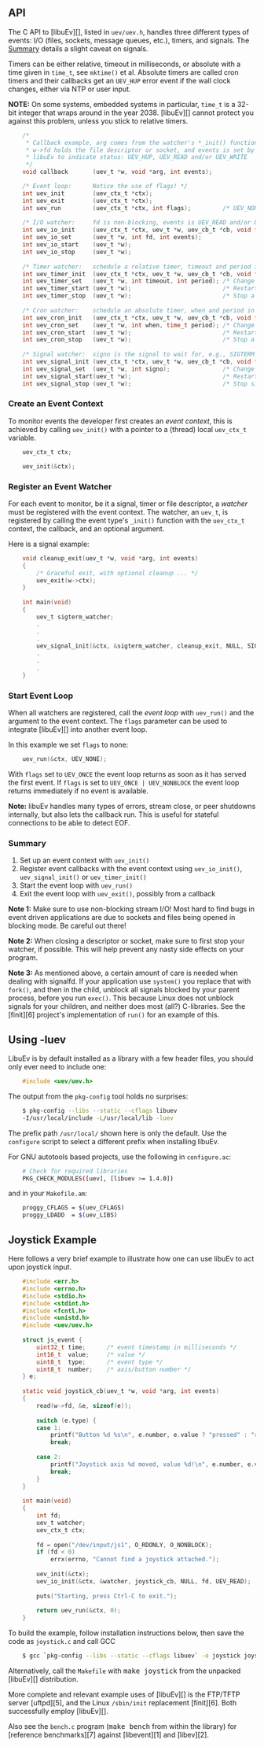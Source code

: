 API
---

The C API to [libuEv][], listed in `uev/uev.h`, handles three different
types of events: I/O (files, sockets, message queues, etc.), timers, and
signals.  The [Summary](#summary) details a slight caveat on signals.

Timers can be either relative, timeout in milliseconds, or absolute with
a time given in `time_t`, see `mktime()` et al.  Absolute timers are
called cron timers and their callbacks get an `UEV_HUP` error event if
the wall clock changes, either via NTP or user input.

**NOTE:** On some systems, embedded systems in particular, `time_t` is a
32-bit integer that wraps around in the year 2038.  [libuEv][] cannot
protect you against this problem, unless you stick to relative timers.

```C
    /*
     * Callback example, arg comes from the watcher's *_init() function,
     * w->fd holds the file descriptor or socket, and events is set by
     * libuEv to indicate status: UEV_HUP, UEV_READ and/or UEV_WRITE
     */
    void callback       (uev_t *w, void *arg, int events);

    /* Event loop:      Notice the use of flags! */
    int uev_init        (uev_ctx_t *ctx);
    int uev_exit        (uev_ctx_t *ctx);
    int uev_run         (uev_ctx_t *ctx, int flags);         /* UEV_NONE, UEV_ONCE, and/or UEV_NONBLOCK */
    
    /* I/O watcher:     fd is non-blocking, events is UEV_READ and/or UEV_WRITE */
    int uev_io_init     (uev_ctx_t *ctx, uev_t *w, uev_cb_t *cb, void *arg, int fd, int events);
    int uev_io_set      (uev_t *w, int fd, int events);
    int uev_io_start    (uev_t *w);
    int uev_io_stop     (uev_t *w);
    
    /* Timer watcher:   schedule a relative timer, timeout and period in milliseconds */
    int uev_timer_init  (uev_ctx_t *ctx, uev_t *w, uev_cb_t *cb, void *arg, int timeout, int period);
    int uev_timer_set   (uev_t *w, int timeout, int period); /* Change timeout or period */
    int uev_timer_start (uev_t *w);                          /* Restart a stopped timer */
    int uev_timer_stop  (uev_t *w);                          /* Stop a timer */
    
    /* Cron watcher:    schedule an absolute timer, when and period in time_t seconds */
    int uev_cron_init   (uev_ctx_t *ctx, uev_t *w, uev_cb_t *cb, void *arg, time_t when, time_t period);
    int uev_cron_set    (uev_t *w, int when, time_t period); /* Change when or period */
    int uev_cron_start  (uev_t *w);                          /* Restart a stopped cron */
    int uev_cron_stop   (uev_t *w);                          /* Stop a cron */
    
    /* Signal watcher:  signo is the signal to wait for, e.g., SIGTERM */
    int uev_signal_init (uev_ctx_t *ctx, uev_t *w, uev_cb_t *cb, void *arg, int signo);
    int uev_signal_set  (uev_t *w, int signo);               /* Change signal to wait for */
    int uev_signal_start(uev_t *w);                          /* Restart a stopped signal watcher */
    int uev_signal_stop (uev_t *w);                          /* Stop signal watcher */
```


### Create an Event Context

To monitor events the developer first creates an *event context*, this
is achieved by calling `uev_init()` with a pointer to a (thread) local
`uev_ctx_t` variable.

```C
    uev_ctx_t ctx;

    uev_init(&ctx);
```


### Register an Event Watcher

For each event to monitor, be it a signal, timer or file descriptor, a
*watcher* must be registered with the event context.  The watcher, an
`uev_t`, is registered by calling the event type's `_init()` function
with the `uev_ctx_t` context, the callback, and an optional argument.

Here is a signal example:

```C
    void cleanup_exit(uev_t *w, void *arg, int events)
    {
        /* Graceful exit, with optional cleanup ... */
        uev_exit(w->ctx);
    }
    
    int main(void)
    {
        uev_t sigterm_watcher;
        .
        .
        .
        uev_signal_init(&ctx, &sigterm_watcher, cleanup_exit, NULL, SIGTERM);
        .
        .
        .
    }
```


### Start Event Loop

When all watchers are registered, call the *event loop* with `uev_run()`
and the argument to the event context.  The `flags` parameter can be
used to integrate [libuEv][] into another event loop.

In this example we set `flags` to none:

```C
    uev_run(&ctx, UEV_NONE);
```

With `flags` set to `UEV_ONCE` the event loop returns as soon as it has
served the first event.  If `flags` is set to `UEV_ONCE | UEV_NONBLOCK`
the event loop returns immediately if no event is available.

**Note:** libuEv handles many types of errors, stream close, or peer
shutdowns internally, but also lets the callback run.  This is useful
for stateful connections to be able to detect EOF.

### Summary

1. Set up an event context with `uev_init()`
2. Register event callbacks with the event context using
   `uev_io_init()`, `uev_signal_init()` or `uev_timer_init()`
3. Start the event loop with `uev_run()`
4. Exit the event loop with `uev_exit()`, possibly from a callback

**Note 1:** Make sure to use non-blocking stream I/O!  Most hard to find
bugs in event driven applications are due to sockets and files being
opened in blocking mode.  Be careful out there!

**Note 2:** When closing a descriptor or socket, make sure to first stop
  your watcher, if possible.  This will help prevent any nasty side
  effects on your program.

**Note 3:** As mentioned above, a certain amount of care is needed when
dealing with signalfd.  If your application use `system()` you replace
that with `fork()`, and then in the child, unblock all signals blocked
by your parent process, before you run `exec()`.  This because Linux
does not unblock signals for your children, and neither does most (all?)
C-libraries.  See the [finit][6] project's implementation of `run()` for
an example of this.


Using -luev
-----------

LibuEv is by default installed as a library with a few header files, you
should only ever need to include one:

```C
    #include <uev/uev.h>
```

The output from the `pkg-config` tool holds no surprises:

```sh
    $ pkg-config --libs --static --cflags libuev
    -I/usr/local/include -L/usr/local/lib -luev
```

The prefix path `/usr/local/` shown here is only the default.  Use the
`configure` script to select a different prefix when installing libuEv.

For GNU autotools based projects, use the following in `configure.ac`:

```sh
    # Check for required libraries
    PKG_CHECK_MODULES([uev], [libuev >= 1.4.0])
```

and in your `Makefile.am`:

```sh
    proggy_CFLAGS = $(uev_CFLAGS)
    proggy_LDADD  = $(uev_LIBS)
```


Joystick Example
----------------

Here follows a very brief example to illustrate how one can use libuEv
to act upon joystick input.

```C
    #include <err.h>
    #include <errno.h>
    #include <stdio.h>
    #include <stdint.h>
    #include <fcntl.h>
    #include <unistd.h>
    #include <uev/uev.h>
    
    struct js_event {
        uint32_t time;      /* event timestamp in milliseconds */
        int16_t  value;     /* value */
        uint8_t  type;      /* event type */
        uint8_t  number;    /* axis/button number */
    } e;
    
    static void joystick_cb(uev_t *w, void *arg, int events)
    {
        read(w->fd, &e, sizeof(e));
    
        switch (e.type) {
        case 1:
            printf("Button %d %s\n", e.number, e.value ? "pressed" : "released");
            break;
    
        case 2:
            printf("Joystick axis %d moved, value %d!\n", e.number, e.value);
            break;
        }
    }
    
    int main(void)
    {
        int fd;
        uev_t watcher;
        uev_ctx_t ctx;
    
        fd = open("/dev/input/js1", O_RDONLY, O_NONBLOCK);
        if (fd < 0)
            errx(errno, "Cannot find a joystick attached.");
    
        uev_init(&ctx);
        uev_io_init(&ctx, &watcher, joystick_cb, NULL, fd, UEV_READ);
    
        puts("Starting, press Ctrl-C to exit.");
    
        return uev_run(&ctx, 0);
    }
```

To build the example, follow installation instructions below, then save
the code as `joystick.c` and call GCC

```sh
    $ gcc `pkg-config --libs --static --cflags libuev` -o joystick joystick.c
```

Alternatively, call the `Makefile` with <kbd>make joystick</kbd> from
the unpacked [libuEv][] distribution.

More complete and relevant example uses of [libuEv][] is the FTP/TFTP
server [uftpd][5], and the Linux `/sbin/init` replacement [finit][6].
Both successfully employ [libuEv][].

Also see the `bench.c` program (<kbd>make bench</kbd> from within the
library) for [reference benchmarks][7] against [libevent][1] and
[libev][2].


